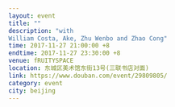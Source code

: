 ```yaml
---
layout: event
title: ""
description: "with
William Costa, Ake, Zhu Wenbo and Zhao Cong"
time: 2017-11-27 21:00:00 +8
endtime: 2017-11-27 23:30:00 +8
venue: fRUITYSPACE
location: 东城区美术馆东街13号(三联书店对面)
link: https://www.douban.com/event/29809805/
category: event
city: beijing
---
```

